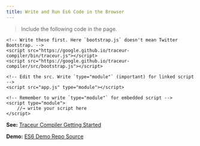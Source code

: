 ```yaml
---
title: Write and Run Es6 Code in the Browser
---
```

> Include the following code in the page.

    <!-- Write these first. Here `bootstrap.js` doesn't mean Twitter Bootstrap. -->
    <script src="https://google.github.io/traceur-compiler/bin/traceur.js"></script>
    <script src="https://google.github.io/traceur-compiler/src/bootstrap.js"></script>

    <!-- Edit the src. Write `type="module"` (important) for linked script -->
    <script src="app.js" type="module"></script>

    <!-- Remember to write `type="module"` for embedded script -->
    <script type="module">
        //→ write your script here
    </script>

**See:** [Traceur Compiler Getting Started](https://github.com/google/traceur-compiler/wiki/Getting-Started)

**Demo:** [ES6 Demo Repo Source](https://github.com/abhisekp/JS-Weird-Parts/tree/109ab3b0c94d1fbf9bbc402dd36e9bca60d5b456)